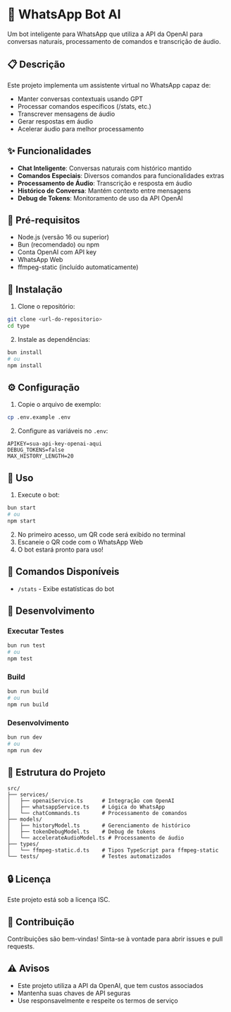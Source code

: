 # 🤖 WhatsApp Bot AI

Um bot inteligente para WhatsApp que utiliza a API da OpenAI para conversas naturais, processamento de comandos e transcrição de áudio.

## 📋 Descrição

Este projeto implementa um assistente virtual no WhatsApp capaz de:
- Manter conversas contextuais usando GPT
- Processar comandos específicos (/stats, etc.)
- Transcrever mensagens de áudio
- Gerar respostas em áudio
- Acelerar áudio para melhor processamento

## ✨ Funcionalidades

- **Chat Inteligente**: Conversas naturais com histórico mantido
- **Comandos Especiais**: Diversos comandos para funcionalidades extras
- **Processamento de Áudio**: Transcrição e resposta em áudio
- **Histórico de Conversa**: Mantém contexto entre mensagens
- **Debug de Tokens**: Monitoramento de uso da API OpenAI

## 🔧 Pré-requisitos

- Node.js (versão 16 ou superior)
- Bun (recomendado) ou npm
- Conta OpenAI com API key
- WhatsApp Web
- ffmpeg-static (incluído automaticamente)

## 🚀 Instalação

1. Clone o repositório:
```bash
git clone <url-do-repositorio>
cd type
```

2. Instale as dependências:
```bash
bun install
# ou
npm install
```

## ⚙️ Configuração

1. Copie o arquivo de exemplo:
```bash
cp .env.example .env
```

2. Configure as variáveis no `.env`:
```env
APIKEY=sua-api-key-openai-aqui
DEBUG_TOKENS=false
MAX_HISTORY_LENGTH=20
```

## 🎯 Uso

1. Execute o bot:
```bash
bun start
# ou
npm start
```

2. No primeiro acesso, um QR code será exibido no terminal
3. Escaneie o QR code com o WhatsApp Web
4. O bot estará pronto para uso!

## 📝 Comandos Disponíveis

- `/stats` - Exibe estatísticas do bot


## 🧪 Desenvolvimento

### Executar Testes

```bash
bun run test
# ou
npm test
```

### Build

```bash
bun run build
# ou
npm run build
```

### Desenvolvimento

```bash
bun run dev
# ou
npm run dev
```

## 📁 Estrutura do Projeto

```
src/
├── services/
│   ├── openaiService.ts      # Integração com OpenAI
│   ├── whatsappService.ts    # Lógica do WhatsApp
│   └── chatCommands.ts       # Processamento de comandos
├── models/
│   ├── historyModel.ts       # Gerenciamento de histórico
│   ├── tokenDebugModel.ts    # Debug de tokens
│   └── accelerateAudioModel.ts # Processamento de áudio
├── types/
│   └── ffmpeg-static.d.ts    # Tipos TypeScript para ffmpeg-static
└── tests/                    # Testes automatizados
```

## 🔒 Licença

Este projeto está sob a licença ISC.

## 🤝 Contribuição

Contribuições são bem-vindas! Sinta-se à vontade para abrir issues e pull requests.

## ⚠️ Avisos

- Este projeto utiliza a API da OpenAI, que tem custos associados
- Mantenha suas chaves de API seguras
- Use responsavelmente e respeite os termos de serviço
